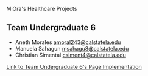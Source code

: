 MiOra's Healthcare Projects


## Team Undergraduate 6
- Aneth Morales amoral243@calstatela.edu
- Manuela Sahagun msahagu8@calstatela.edu
- Christian Simental csiment4@calstatela.edu

[Link to Team Undergraduate 6's Page Implementation](https://research-and-development-2024.github.io/websites-for-good-miora/usix/index.html)
